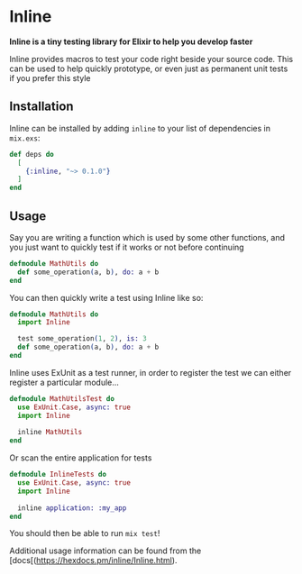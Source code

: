 # Inline

**Inline is a tiny testing library for Elixir to help you develop faster**

Inline provides macros to test your code right beside your source code. This can be used
to help quickly prototype, or even just as permanent unit tests if you prefer this style

## Installation

Inline can be installed by adding `inline` to your list of dependencies in `mix.exs`:

```elixir
def deps do
  [
    {:inline, "~> 0.1.0"}
  ]
end
```

## Usage

Say you are writing a function which is used by some other functions, and you just want
to quickly test if it works or not before continuing

``` elixir
defmodule MathUtils do
  def some_operation(a, b), do: a + b
end
```

You can then quickly write a test using Inline like so:

``` elixir
defmodule MathUtils do
  import Inline

  test some_operation(1, 2), is: 3
  def some_operation(a, b), do: a + b
end
```

Inline uses ExUnit as a test runner, in order to register the test we can either register a particular module...

``` elixir
defmodule MathUtilsTest do
  use ExUnit.Case, async: true
  import Inline
  
  inline MathUtils
end
```

Or scan the entire application for tests

``` elixir
defmodule InlineTests do
  use ExUnit.Case, async: true
  import Inline
  
  inline application: :my_app
end
```

You should then be able to run `mix test`!

Additional usage information can be found from the [docs[(https://hexdocs.pm/inline/Inline.html).
